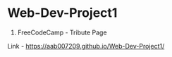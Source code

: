 # Web-Dev-Project1
1. FreeCodeCamp - Tribute Page
 
Link - https://aab007209.github.io/Web-Dev-Project1/
